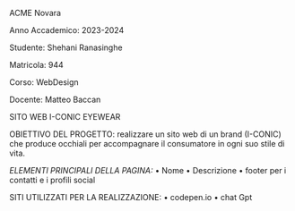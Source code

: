 ACME Novara

Anno Accademico: 2023-2024

Studente: Shehani Ranasinghe

Matricola: 944

Corso: WebDesign 

Docente: Matteo Baccan

SITO WEB I-CONIC EYEWEAR

OBIETTIVO DEL PROGETTO: realizzare un sito web di un brand (I-CONIC) che produce occhiali per accompagnare il consumatore in ogni suo stile di vita. 

*ELEMENTI PRINCIPALI DELLA PAGINA:*
• Nome
• Descrizione
• footer per i contatti e i profili social

SITI UTILIZZATI PER LA REALIZZAZIONE:
• codepen.io
• chat Gpt
